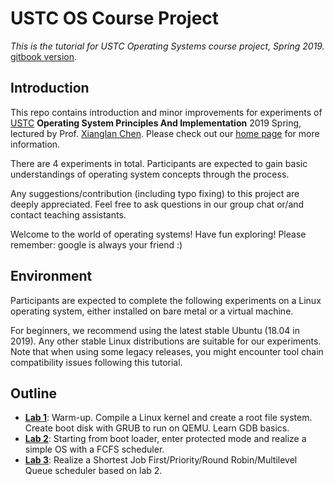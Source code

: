 # USTC OS Course Project

*This is the tutorial for USTC Operating Systems course project, Spring 2019.* [gitbook version](https://e-tsai.gitbook.io/ustc-os-lab).

## Introduction

This repo contains introduction and minor improvements for experiments of [USTC](https://en.wikipedia.org/wiki/University_of_Science_and_Technology_of_China) **Operating System Principles And Implementation** 2019 Spring, lectured by Prof. [Xianglan Chen](http://staff.ustc.edu.cn/~xlanchen/). Please check out our [home page](http://staff.ustc.edu.cn/~xlanchen/OperatingSystemConcepts2019Spring/OperatingSystem2019Spring.htm) for more information.

There are 4 experiments in total. Participants are expected to gain basic understandings of operating system concepts through the process.

Any suggestions/contribution (including typo fixing) to this project are deeply appreciated. Feel free to ask questions in our group chat or/and contact teaching assistants. 

Welcome to the world of operating systems! Have fun exploring! Please remember: google is always your friend :)

## **Environment**

Participants are expected to complete the following experiments on a Linux operating system, either installed on bare metal or a virtual machine.

For beginners, we recommend using the latest stable Ubuntu (18.04 in 2019). Any other stable Linux distributions are suitable for our experiments. Note that when using some legacy releases, you might encounter tool chain compatibility issues following this tutorial.

## **Outline**

- [**Lab 1**](lab1-preparation/README.md): Warm-up. Compile a Linux kernel and create a root file system. Create boot disk with GRUB to run on QEMU. Learn GDB basics.
- [**Lab 2**](lab2-boot2C_64bit/README.md): Starting from boot loader, enter protected mode and realize a simple OS with a FCFS scheduler.
- [**Lab 3**](lab3-interrupt_timer): Realize a Shortest Job First/Priority/Round Robin/Multilevel Queue scheduler based on lab 2.